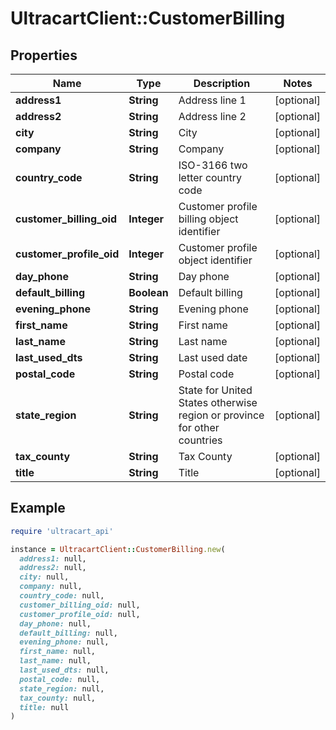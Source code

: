 # UltracartClient::CustomerBilling

## Properties

| Name | Type | Description | Notes |
| ---- | ---- | ----------- | ----- |
| **address1** | **String** | Address line 1 | [optional] |
| **address2** | **String** | Address line 2 | [optional] |
| **city** | **String** | City | [optional] |
| **company** | **String** | Company | [optional] |
| **country_code** | **String** | ISO-3166 two letter country code | [optional] |
| **customer_billing_oid** | **Integer** | Customer profile billing object identifier | [optional] |
| **customer_profile_oid** | **Integer** | Customer profile object identifier | [optional] |
| **day_phone** | **String** | Day phone | [optional] |
| **default_billing** | **Boolean** | Default billing | [optional] |
| **evening_phone** | **String** | Evening phone | [optional] |
| **first_name** | **String** | First name | [optional] |
| **last_name** | **String** | Last name | [optional] |
| **last_used_dts** | **String** | Last used date | [optional] |
| **postal_code** | **String** | Postal code | [optional] |
| **state_region** | **String** | State for United States otherwise region or province for other countries | [optional] |
| **tax_county** | **String** | Tax County | [optional] |
| **title** | **String** | Title | [optional] |

## Example

```ruby
require 'ultracart_api'

instance = UltracartClient::CustomerBilling.new(
  address1: null,
  address2: null,
  city: null,
  company: null,
  country_code: null,
  customer_billing_oid: null,
  customer_profile_oid: null,
  day_phone: null,
  default_billing: null,
  evening_phone: null,
  first_name: null,
  last_name: null,
  last_used_dts: null,
  postal_code: null,
  state_region: null,
  tax_county: null,
  title: null
)
```

